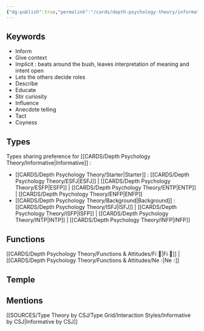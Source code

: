 ```yaml
---
{"dg-publish":true,"permalink":"/cards/depth-psychology-theory/informative/","noteIcon":"","created":"2023-01-01T13:12:17.828+01:00","updated":"2023-04-06T19:47:54.559+02:00"}
---
```



## Keywords
- Inform
- Give context
- Implicit : beats around the bush, leaves interpretation of meaning and intent open
- Lets the others decide roles
- Describe
- Educate
- Stir curiosity
- Influence
- Anecdote telling 
- Tact
- Coyness

## Types 
Types sharing preference for [[CARDS/Depth Psychology Theory/Informative\|Informative]] : 
- [[CARDS/Depth Psychology Theory/Starter\|Starter]] : [[CARDS/Depth Psychology Theory/ESFJ\|ESFJ]] | [[CARDS/Depth Psychology Theory/ESFP\|ESFP]] | [[CARDS/Depth Psychology Theory/ENTP\|ENTP]] | [[CARDS/Depth Psychology Theory/ENFP\|ENFP]] 
- [[CARDS/Depth Psychology Theory/Background\|Background]] : [[CARDS/Depth Psychology Theory/ISFJ\|ISFJ]] | [[CARDS/Depth Psychology Theory/ISFP\|ISFP]] | [[CARDS/Depth Psychology Theory/INTP\|INTP]] | [[CARDS/Depth Psychology Theory/INFP\|INFP]] 

## Functions 
[[CARDS/Depth Psychology Theory/Functions & Attitudes/Fi 🔱\|Fi 🔱]] | [[CARDS/Depth Psychology Theory/Functions & Attitudes/Ne 💧\|Ne 💧]]

## Temple 


## Mentions
[[SOURCES/Type Theory by CSJ/Type Grid/Interaction Styles/Informative by CSJ\|Informative by CSJ]]

